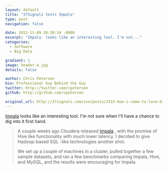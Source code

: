 ```yaml
---
layout: default
title: "37Signals tests Impala"
type: post
navigation: false

date: 2012-11-09 20:30:34 -0800
excerpt: "Impala  looks like an interesting tool. I'm not..."
categories:
  - Software
  - Big Data

gradient: 1
image: header-4.jpg
details: false

author: Chris Petersen
bio: Professional Guy Behind the Guy
twitter: http://twitter.com/cpetersen
github: http://github.com/cpetersen

original_url: http://37signals.com/svn/posts/3315-how-i-came-to-love-big-data-or-at-least-acknowledge-its-existence
---
```



 [Impala](https://github.com/cloudera/impala)  looks like an interesting tool. I'm not sure when I'll have a chance to dig into it first hand.

 > A couple weeks ago Cloudera released [Impala](http://blog.cloudera.com/blog/2012/10/cloudera-impala-real-time-queries-in-apache-hadoop-for-real/) , with the promise of Hive like functionality with much lower latency. I decided to give Hadoop-based SQL -like technologies another shot.
 > 
 > We set up a couple of machines in a cluster, pulled together a few sample datasets, and ran a few benchmarks comparing Impala, Hive, and MySQL, and the results were encouraging for Impala.

